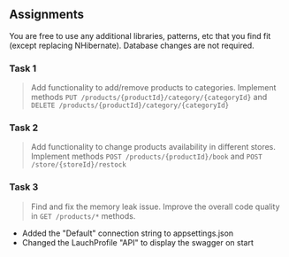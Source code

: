 ## Assignments
You are free to use any additional libraries, patterns, etc that you find fit (except replacing NHibernate). Database changes are not required.

### Task 1
> Add functionality to add/remove products to categories.
> Implement methods `PUT /products/{productId}/category/{categoryId}` and `DELETE /products/{productId}/category/{categoryId}`


### Task 2
> Add functionality to change products availability in different stores.
> Implement methods `POST /products/{productId}/book` and `POST /store/{storeId}/restock`

### Task 3
> Find and fix the memory leak issue.
> Improve the overall code quality in `GET /products/*` methods.


* Added the "Default" connection string to appsettings.json
* Changed the LauchProfile "API" to display the swagger on start



